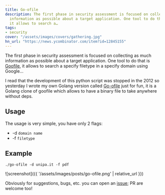 ```yaml
---
title: Go-ofile
description: The first phase in security assessment is focused on collecting as much
  information as possible about a target application. One tool to do that is Goofile,
  it allows to search a…
tags:
- security
cover: "/assets/images/covers/gathering.jpg"
hn_url: "https://news.ycombinator.com/item?id=12845155"
---
```



The first phase in security assessment is focused on collecting as much information as possible about a target application. One tool to do that is [Goofile](http://tools.kali.org/information-gathering/goofile), it allows to search a specify filetype in a specify domain using Google...

I read that the development of this python script was stopped in the 2012 so yesterday I wrote my own Golang version called [Go-ofile](https://github.com/dlion/go-ofile) just for fun, it is a Golang clone of goofile which allows to have a binary file to take anywhere without deps.

## Usage

The usage is very simple, you have only 2 flags:

* -d `domain name`
* -f `filetype`

## Example

`./go-ofile -d unipa.it -f pdf`

![screenshot]({{ '/assets/images/posts/go-ofile.png' | relative_url }})

Obviously for suggestions, bugs, etc. you can open an [issue](https://github.com/dlion/go-ofile/issues); PR are welcome too!
